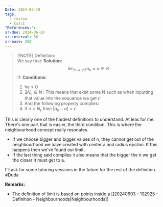 ```yaml
---
Date: 2024-03-19
tags:
  - review
  - CalcI
"References:":
sr-due: 2024-06-20
sr-interval: 56
sr-ease: 252
---
```


> [!NOTE] Definition:  
> We say that:  **Solution:**
> $$
> lim_{n\rightarrow \inf} a_n = a \in R
> $$
> If: **Conditions:**
> 1. $\forall \epsilon > 0$
> 2. $\exists N_\epsilon \in N$ : This means that exist some N such as when inputting that value into the sequence we get $\epsilon$
> 3. And the following property complies: 
> 	1. If $n > N_\epsilon$ then $|a_n - a| < \epsilon$

This is clearly one of the hardest definitions to understand. At leas for me. 
There's one part that is easier, the third condition. This is where the neighbourhood concept really resonates.
+ If we choose bigger and bigger values of n, they cannot get out of the neighbourhood we have created with center a and radius  epsilon. If this happens then we've found our limit. 
+ If the last thing said complies it also means that the bigger the n we get the closer it must get to a.

I'll ask for some tutoring sessions in the future for the rest of the definition. #Duda 

**Remarks:**
+ The definition of limit is based on points inside a [[20240603 - 102925 - Definition - Neighbourhoods|Neighbourhoods]]